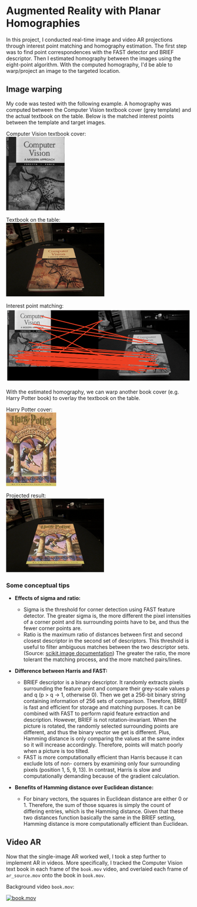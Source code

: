 # Augmented Reality with Planar Homographies
In this project, I conducted real-time image and video AR projections through interest point matching and homography estimation. The first step was to find point correspondences with the FAST detector and BRIEF descriptor. Then I estimated homography between the images using the eight-point algorithm. With the computed homography, I'd be able to warp/project an image to the targeted location. 

## Image warping
My code was tested with the following example. A homography was computed between the Computer Vision textbook cover (grey template) and the actual textbook on the table. Below is the matched interest points between the template and target images.

Computer Vision textbook cover:  
<img src="https://github.com/HonglingLei/Augmented-Reality-with-Planar-Homographies/blob/main/data/cv_cover.jpg" height="200" />

Textbook on the table:  
<img src="https://github.com/HonglingLei/Augmented-Reality-with-Planar-Homographies/blob/main/data/cv_desk.png" height="200" /> 

Interest point matching:  
<img src="https://github.com/HonglingLei/Augmented-Reality-with-Planar-Homographies/blob/main/data/matched_points.png" height="200" />

With the estimated homography, we can warp another book cover (e.g. Harry Potter book) to overlay the textbook on the table.

Harry Potter cover:  
<img src="https://github.com/HonglingLei/Augmented-Reality-with-Planar-Homographies/blob/main/data/hp_cover.jpg" height="200" />

Projected result:  
<img src="https://github.com/HonglingLei/Augmented-Reality-with-Planar-Homographies/blob/main/data/hp_desk.png" height="200" />

### Some conceptual tips
- **Effects of sigma and ratio:**
  - Sigma is the threshold for corner detection using FAST feature detector. The greater sigma is, the more different the pixel intensities of a corner point and its surrounding points have to be, and thus the fewer corner points are.
  - Ratio is the maximum ratio of distances between first and second closest descriptor in the second set of descriptors. This threshold is useful to filter ambiguous matches between the two descriptor sets. (Source: [scikit.image documentation](https://scikit-image.org/docs/0.15.x/api/skimage.feature.html#skimage.feature.match_descriptors)) The greater the ratio, the more tolerant the matching process, and the more matched pairs/lines.

- **Difference between Harris and FAST:**
  - BRIEF descriptor is a binary descriptor. It randomly extracts pixels surrounding the feature point and compare their grey-scale values p and q (p > q → 1, otherwise 0). Then we get a 256-bit binary string containing information of 256 sets of comparison. Therefore, BRIEF is fast and efficient for storage and matching purposes. It can be combined with FAST to perform rapid feature extraction and description. However, BRIEF is not rotation-invariant. When the picture is rotated, the randomly selected surrounding points are different, and thus the binary vector we get is different. Plus, Hamming distance is only comparing the values at the same index so it will increase accordingly. Therefore, points will match poorly when a picture is too tilted.
  - FAST is more computationally efficient than Harris because it can exclude lots of non- corners by examining only four surrounding pixels (position 1, 5, 9, 13). In contrast, Harris is slow and computationally demanding because of the gradient calculation.

- **Benefits of Hamming distance over Euclidean distance:**
  - For binary vectors, the squares in Euclidean distance are either 0 or 1. Therefore, the sum of those squares is simply the count of differing entries, which is the Hamming distance. Given that these two distances function basically the same in the BRIEF setting, Hamming distance is more computationally efficient than Euclidean.

## Video AR
Now that the single-image AR worked well, I took a step further to implement AR in videos. More specifically, I tracked the Computer Vision text book in each frame of the `book.mov` video, and overlaied each frame of `ar_source.mov` onto the book in `book.mov`. 

Background video `book.mov`:

[![book.mov](https://res.cloudinary.com/marcomontalbano/image/upload/v1652665907/video_to_markdown/images/youtube--QXw8RYuNsRI-c05b58ac6eb4c4700831b2b3070cd403.jpg)]( https://youtu.be/QXw8RYuNsRI "book.mov")
